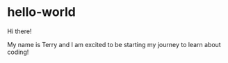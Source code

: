 # hello-world

Hi there!

My name is Terry and I am excited to be starting my journey to learn about coding!
